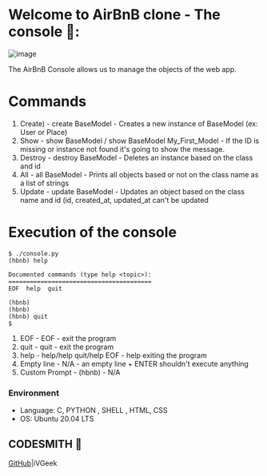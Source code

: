 # Welcome to AirBnB clone - The console 🏡:
![image](https://github.com/iVGeek/AirBnB_clone/blob/master/screenshot.png)

The AirBnB Console allows us to manage the objects of the web app.

# Commands 
1. Create) - create BaseModel - Creates a new instance of BaseModel (ex: User or Place)
2. Show - show BaseModel / show BaseModel My_First_Model - If the ID is missing or instance not found it's going to show the message.
3. Destroy - destroy BaseModel - Deletes an instance based on the class and id
4. All - all BaseModel - Prints all objects based or not on the class name as a list of strings
5. Update - update BaseModel - Updates an object based on the class name and id (id, created_at, updated_at can't be updated

# Execution of the console
```
$ ./console.py
(hbnb) help

Documented commands (type help <topic>):
========================================
EOF  help  quit

(hbnb) 
(hbnb) 
(hbnb) quit
$

```

1. EOF - EOF - exit the program
2. quit - quit - exit the program
3. help - help/help quit/help EOF - help exiting the program
4. Empty line - N/A - an empty line + ENTER shouldn't execute anything
5. Custom Prompt - (hbnb) - N/A

### Environment
* Language: C, PYTHON , SHELL , HTML, CSS
* OS: Ubuntu 20.04 LTS

## CODESMITH 🦊

[GitHub](https://github.com/iVGeek)|iVGeek
